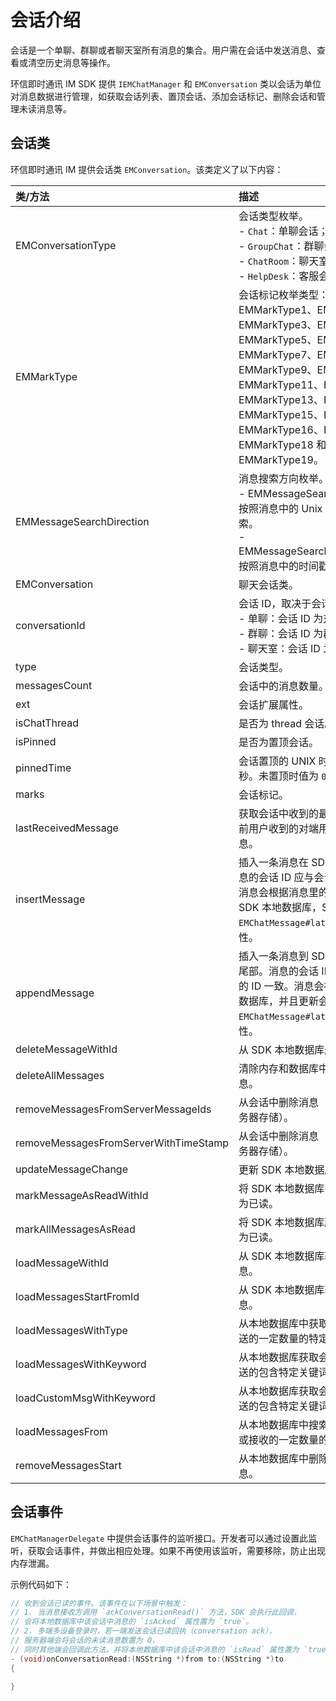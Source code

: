 # 会话介绍

<Toc />

会话是一个单聊、群聊或者聊天室所有消息的集合。用户需在会话中发送消息、查看或清空历史消息等操作。

环信即时通讯 IM SDK 提供 `IEMChatManager` 和 `EMConversation` 类以会话为单位对消息数据进行管理，如获取会话列表、置顶会话、添加会话标记、删除会话和管理未读消息等。

## 会话类

环信即时通讯 IM 提供会话类 `EMConversation`。该类定义了以下内容：

| 类/方法  | 描述         |
| :--------- | :------- | 
| EMConversationType | 会话类型枚举。<br/> - `Chat`：单聊会话；<br/> - `GroupChat`：群聊会话；<br/> - `ChatRoom`：聊天室会话。 <br/> - `HelpDesk`：客服会话。    |  
| EMMarkType  | 会话标记枚举类型：EMMarkType0、EMMarkType1、EMMarkType2、EMMarkType3、EMMarkType4、EMMarkType5、EMMarkType6、EMMarkType7、EMMarkType8、EMMarkType9、EMMarkType10、EMMarkType11、EMMarkType12、EMMarkType13、EMMarkType14、EMMarkType15、EMMarkType16、EMMarkType16、EMMarkType17、EMMarkType18 和 EMMarkType19。     |  
| EMMessageSearchDirection  | 消息搜索方向枚举。<br/> - EMMessageSearchDirectionUp：按照消息中的 Unix 时间戳的逆序搜索。<br/> - EMMessageSearchDirectionDown：按照消息中的时间戳的正序搜索。      |   
| EMConversation    | 聊天会话类。     |
| conversationId   | 会话 ID，取决于会话类型。<br/> - 单聊：会话 ID 为对方的用户 ID；<br/> - 群聊：会话 ID 为群组 ID；<br/> - 聊天室：会话 ID 为聊天室的 ID。     |
| type    | 会话类型。     |
| messagesCount    | 会话中的消息数量。     |
| ext    | 会话扩展属性。     |
| isChatThread    | 是否为 thread 会话。     |
| isPinned    | 是否为置顶会话。       |
| pinnedTime    | 会话置顶的 UNIX 时间戳，单位为毫秒。未置顶时值为 `0`。    |
| marks    | 会话标记。     |
| lastReceivedMessage    | 获取会话中收到的最新一条消息，即当前用户收到的对端用户发送的最新消息。     |
| insertMessage    | 插入一条消息在 SDK 本地数据库。消息的会话 ID 应与会话的 ID 保持一致。消息会根据消息里的时间戳被插入 SDK 本地数据库，SDK 会更新会话的 `EMChatMessage#latestMessage` 等属性。    |
| appendMessage   | 插入一条消息到 SDK 本地数据库会话尾部。消息的会话 ID 应该和目标会话的 ID 一致。消息会被插入 SDK 本地数据库，并且更新会话的 `EMChatMessage#latestMessage` 等属性。     |
| deleteMessageWithId    | 从 SDK 本地数据库删除一条消息。     |
| deleteAllMessages    | 清除内存和数据库中指定会话中的消息。     |
| removeMessagesFromServerMessageIds    | 从会话中删除消息（包括本地存储和服务器存储）。     |
| removeMessagesFromServerWithTimeStamp    | 从会话中删除消息（包括本地存储和服务器存储）。     |
| updateMessageChange    | 更新 SDK 本地数据库的消息。      |
| markMessageAsReadWithId    | 将 SDK 本地数据库中的指定消息设置为已读。     |
| markAllMessagesAsRead    | 将 SDK 本地数据库所有未读消息设置为已读。    |
| loadMessageWithId    | 从 SDK 本地数据库获取指定 ID 的消息。     |
| loadMessagesStartFromId    | 从 SDK 本地数据库获取指定数量的消息。     |
| loadMessagesWithType    | 从本地数据库中获取会话中指定用户发送的一定数量的特定类型的消息。     |
| loadMessagesWithKeyword    | 从本地数据库获取会话中的指定用户发送的包含特定关键词的消息。      |
| loadCustomMsgWithKeyword    | 从本地数据库获取会话中的指定用户发送的包含特定关键词的自定义消息。     |
| loadMessagesFrom    | 从本地数据库中搜索指定时间段内发送或接收的一定数量的消息。     |
| removeMessagesStart    | 从本地数据库中删除指定时间段内的消息。     |

## 会话事件

`EMChatManagerDelegate` 中提供会话事件的监听接口。开发者可以通过设置此监听，获取会话事件，并做出相应处理。如果不再使用该监听，需要移除，防止出现内存泄漏。

示例代码如下：

```objectivec
// 收到会话已读的事件。该事件在以下场景中触发：
// 1. 当消息接收方调用 `ackConversationRead()` 方法，SDK 会执行此回调，
// 会将本地数据库中该会话中消息的 `isAcked` 属性置为 `true`。
// 2. 多端多设备登录时，若一端发送会话已读回执（conversation ack），
// 服务器端会将会话的未读消息数置为 0，
// 同时其他端会回调此方法，并将本地数据库中该会话中消息的 `isRead` 属性置为 `true`。
- (void)onConversationRead:(NSString *)from to:(NSString *)to
{
    
}
```






